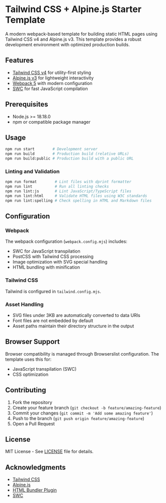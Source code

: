 # Tailwind CSS + Alpine.js Starter Template

A modern webpack-based template for building static HTML pages using
Tailwind CSS v4 and Alpine.js v3. This template provides a robust
development environment with optimized production builds.

## Features

- [Tailwind CSS v4](https://tailwindcss.com/) for utility-first styling
- [Alpine.js v3](https://alpinejs.dev/) for lightweight interactivity
- [Webpack 5](https://webpack.js.org/) with modern configuration
- [SWC](https://swc.rs/) for fast JavaScript compilation

## Prerequisites

- Node.js >= 18.18.0
- npm or compatible package manager

## Usage

```bash
npm run start        # Development server
npm run build        # Production build (relative URLs)
npm run build:public # Production build with a public URL
```

### Linting and Validation

```bash
npm run format        # Lint files with dprint formatter
npm run lint          # Run all linting checks
npm run lint:js       # Lint JavaScript/TypeScript files
npm run lint:html     # Validate HTML files using W3C standards
npm run lint:spelling # Check spelling in HTML and Markdown files
```

## Configuration

### Webpack

The webpack configuration (`webpack.config.mjs`) includes:

- SWC for JavaScript transpilation
- PostCSS with Tailwind CSS processing
- Image optimization with SVG special handling
- HTML bundling with minification

### Tailwind CSS

Tailwind is configured in `tailwind.config.mjs`.

### Asset Handling

- SVG files under 3KB are automatically converted to data URIs
- Font files are not embedded by default
- Asset paths maintain their directory structure in the output

## Browser Support

Browser compatibility is managed through Browserslist configuration.
The template uses this for:

- JavaScript transpilation (SWC)
- CSS optimization

## Contributing

1. Fork the repository
2. Create your feature branch (`git checkout -b feature/amazing-feature`)
3. Commit your changes (`git commit -m 'Add some amazing feature'`)
4. Push to the branch (`git push origin feature/amazing-feature`)
5. Open a Pull Request

## License

MIT License - See [LICENSE](../../LICENSE) file for details.

## Acknowledgments

- [Tailwind CSS](https://tailwindcss.com/)
- [Alpine.js](https://alpinejs.dev/)
- [HTML Bundler Plugin](https://github.com/webdiscus/html-bundler-webpack-plugin)
- [SWC](https://swc.rs/)
